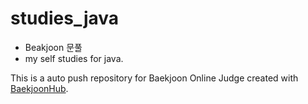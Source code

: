 # studies_java

+ Beakjoon 문풀
+ my self studies for java.

This is a auto push repository for Baekjoon Online Judge created with [BaekjoonHub](https://github.com/BaekjoonHub/BaekjoonHub).

